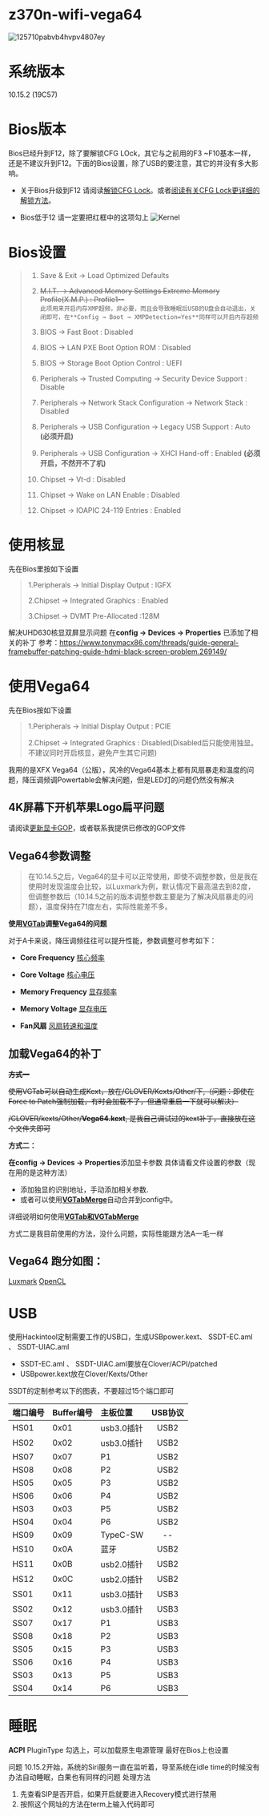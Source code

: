 # z370n-wifi-vega64

![125710pabvb4hvpv4807ey](https://user-images.githubusercontent.com/9880101/70448149-e8d9c500-1ada-11ea-8ea5-7a9769028a36.jpg)

# 系统版本
10.15.2 (19C57)


# Bios版本
Bios已经升到F12，除了要解锁CFG LOck，其它与之前用的F3 ~F10基本一样，还是不建议升到F12。下面的Bios设置，除了USB的要注意，其它的并没有多大影响。

- 关于Bios升级到F12
    请阅读[解锁CFG Lock](https://www.tonymacx86.com/threads/success-b1s-mac-mini-killer-with-macos-mojave-i7-8700-gigabyte-z370n-rx560-16gb-ram.260337/post-1934546)。或者[阅读有关CFG Lock更详细的解锁方法](http://www.misonsky.cn/115.html)。

- Bios低于12
    请一定要把红框中的这项勾上
    ![Kernel](https://user-images.githubusercontent.com/9880101/71801040-b51b9c00-3094-11ea-85a7-83ddff7b21f1.png)



# Bios设置

>1. Save & Exit → Load Optimized Defaults
>
>2. ~~M.I.T. → Advanced Memory Settings Extreme Memory Profile(X.M.P.) : Profile1--~~ <br />
>```此项用来开启内存XMP超频，非必要，而且会导致睡眠后USB的U盘会自动退出，关闭即可，在**Config → Boot → XMPDetection=Yes**同样可以开启内存超频```
>
>3. BIOS → Fast Boot : Disabled
>
>4. BIOS → LAN PXE Boot Option ROM : Disabled
>
>5. BIOS → Storage Boot Option Control : UEFI
>
>6. Peripherals → Trusted Computing → Security Device Support : Disable
>
>7. Peripherals → Network Stack Configuration → Network Stack : Disabled
>
>8. Peripherals → USB Configuration → Legacy USB Support : Auto **(必须开启)**
>
>9. Peripherals → USB Configuration → XHCI Hand-off : Enabled **(必须开启，不然开不了机)**
>
>10. Chipset → Vt-d : Disabled
>
>11. Chipset → Wake on LAN Enable : Disabled
>
>12. Chipset → IOAPIC 24-119 Entries : Enabled

# 使用核显
先在Bios里按如下设置

>1.Peripherals → Initial Display Output : IGFX
>
>2.Chipset → Integrated Graphics : Enabled
>
>3.Chipset → DVMT Pre-Allocated :128M

解决UHD630核显双屏显示问题
在**config → Devices → Properties** 已添加了相关的补丁
参考：https://www.tonymacx86.com/threads/guide-general-framebuffer-patching-guide-hdmi-black-screen-problem.269149/

# 使用Vega64
先在Bios按如下设置
>1.Peripherals → Initial Display Output : PCIE
>
>2.Chipset → Integrated Graphics : Disabled(Disabled后只能使用独显。不建议同时开启核显，避免产生其它问题)

我用的是XFX Vega64（公版），风冷的Vega64基本上都有风扇暴走和温度的问题，降压调频调Powertable会解决问题，但是LED灯的问题仍然没有解决

## 4K屏幕下开机苹果Logo扁平问题
请阅读[更新显卡GOP](https://www.amder.club/thread-962-1-1.html)，或者联系我提供已修改的GOP文件

## Vega64参数调整

> 在10.14.5之后，Vega64的显卡可以正常使用，即使不调整参数，但是我在使用时发现温度会比较，以Luxmark为例，默认情况下最高温去到82度，但调整参数后（10.14.5之前的版本调整参数主要是为了解决风扇暴走的问题），温度保持在71度左右，实际性能差不多。

**使用[VGTab](https://www.tonymacx86.com/threads/tool-vgtab-control-your-vega-in-macos-without-flashing-the-vbios.268965/)调整Vega64的问题**

对于A卡来说，降压调频往往可以提升性能，参数调整可参考如下：

- **Core Frequency**
[核心频率](https://user-images.githubusercontent.com/9880101/56672127-6d143f00-66e8-11e9-88dd-3ebc1072ff52.png)

- **Core Voltage**
[核心电压](https://user-images.githubusercontent.com/9880101/56672286-c5e3d780-66e8-11e9-930c-901f6c360562.png)

- **Memory Frequency**
[显存频率](https://user-images.githubusercontent.com/9880101/56672604-4c001e00-66e9-11e9-9a1f-c7d2d424a93a.png)

- **Memory Voltage**
[显存电压](https://user-images.githubusercontent.com/9880101/56673243-7c948780-66ea-11e9-9d51-1efba55baaae.png)

- **Fan风扇**
[风扇转速和温度](https://user-images.githubusercontent.com/9880101/56673392-c7160400-66ea-11e9-839e-f4863dbc7fb5.png)

## 加载Vega64的补丁

~~**方式一**~~

~~使用VGTab可以自动生成Kext，放在/CLOVER/Kexts/Other/下,（问题：即使在Force to Patch强制加载，有时会加载不了，但通常重启一下就可以解决）~~

~~/CLOVER/kexts/Other/**Vega64.kext**, 是我自己调试过的kext补丁，直接放在这个文件夹即可~~

**方式二：**

**在config → Devices → Properties**添加显卡参数
具体请看文件设置的参数（现在用的是这种方法）
- 添加独显的识别地址，手动添加相关参数.
- 或者可以使用[**VGTabMerge**](https://github.com/corpnewt/VGTabMerge)自动合并到config中。

详细说明如何使用[**VGTab和VGTabMerge**](https://www.tonymacx86.com/threads/guide-injection-of-amd-vega-power-and-fan-control-properties.267519/)

方式二是我目前使用的方法，没什么问题，实际性能跟方法A一毛一样

## Vega64 跑分如图：
[Luxmark](https://user-images.githubusercontent.com/9880101/56673621-2c69f500-66eb-11e9-8387-d234d73bec1d.png)
[OpenCL](https://user-images.githubusercontent.com/9880101/56673816-91254f80-66eb-11e9-8613-a1f18767d557.png)


# USB

使用Hackintool定制需要工作的USB口，生成USBpower.kext、 SSDT-EC.aml 、 SSDT-UIAC.aml

- SSDT-EC.aml 、 SSDT-UIAC.aml要放在Clover/ACPI/patched 
- USBpower.kext放在Clover/Kexts/Other


SSDT的定制参考以下的图表，不要超过15个端口即可

|端口编号|Buffer编号|主板位置|USB协议|
|:------|:----|:----|:----:|
|HS01|0x01|usb3.0插针|USB2|
|HS02|0x02|usb3.0插针|USB2|
|HS07|0x07|P1|USB2|
|HS08|0x08|P2|USB2|
|HS05|0x05|P3|USB2|
|HS06|0x06|P4|USB2|
|HS03|0x03|P5|USB2|
|HS04|0x04|P6|USB2|
|HS09|0x09|TypeC-SW|--|
|HS10|0x0A|蓝牙|USB2|
|HS11|0x0B|usb2.0插针|USB2|
|HS12|0x0C|usb2.0插针|USB2|
|SS01|0x11|usb3.0插针|USB3|
|SS02|0x12|usb3.0插针|USB3|
|SS07|0x17|P1|USB3|
|SS08|0x18|P2|USB3|
|SS05|0x15|P3|USB3|
|SS06|0x16|P4|USB3|
|SS03|0x13|P5|USB3|
|SS04|0x14|P6|USB3|

# 睡眠
**ACPI** PluginType 勾选上，可以加载原生电源管理
最好在Bios上也设置

问题
10.15.2开始，系统的Siri服务一直在监听着，导至系统在idle time的时候没有办法自动睡眠，白果也有同样的问题
处理方法
1. 先查看SIP是否开启，如果开启就要进入Recovery模式进行禁用
2. 按照这个网址的方法在term上输入代码即可